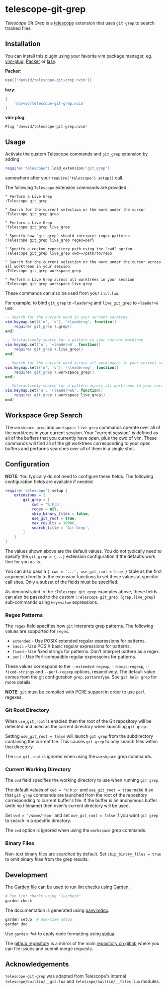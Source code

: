 # telescope-git-grep

*Telescope Git Grep* is a [telescope](https://github.com/nvim-telescope/telescope.nvim)
extension that uses `git grep` to search tracked files.


## Installation

You can install this plugin using your favorite vim package manager, eg.
[vim-plug](https://github.com/junegunn/vim-plug),
[Packer](https://github.com/wbthomason/packer.nvim) or
[lazy](https://github.com/folke/lazy.nvim).

**Packer**:
```lua
use({'davvid/telescope-git-grep.nvim'})
```

**lazy**:
```lua
{
    'davvid/telescope-git-grep.nvim'
}
```

**vim-plug**
```VimL
Plug 'davvid/telescope-git-grep.nvim'
```


## Usage

Activate the custom Telescope commands and `git_grep` extension by adding

```lua
require('telescope').load_extension('git_grep')
```

somewhere after your `require('telescope').setup()` call.

The following `Telescope` extension commands are provided:

```VimL
" Perform a Live Grep
:Telescope git_grep

" Search for the current selection or the word under the cursor
:Telescope git_grep grep

" Perform a Live Grep
:Telescope git_grep live_grep

" Specify how "git grep" should interpret regex patterns.
:Telescope git_grep live_grep regex=perl

" Specify a custom repository path using the "cwd" option.
:Telescope git_grep live_grep cwd=~/path/to/repo

" Search for the current selection or the word under the cursor across all worktrees in your session
:Telescope git_grep workspace_grep

" Perform a Live Grep across all worktrees in your session
:Telescope git_grep workspace_live_grep

```

These commands can also be used from your `init.lua`.

For example, to bind `git_grep` to `<leader>g` and `live_git_grep` to `<leader>G` use:

```lua
-- Search for the current word in your current worktree
vim.keymap.set({'n', 'v'}, '<leader>g', function()
    require('git_grep').grep()
end)

-- Interactively search for a pattern in your current worktree
vim.keymap.set('n', '<leader>G', function()
    require('git_grep').live_grep()
end)

-- Search for the current word across all workspaces in your current session
vim.keymap.set({'n', 'v'}, '<leader>wg', function()
    require('git_grep').workspace_grep()
end)

-- Interactively search for a pattern across all worktrees in your current session
vim.keymap.set('n', '<leader>wG', function()
    require('git_grep').workspace_live_grep()
end)
```


## Workspace Grep Search

The `worskpace_grep` and `workspace_live_grep` commands operate over all of the worktrees
in your current session. Your "current session" is defined as all of the buffers that you
currently have open, plus the cwd of vim. These commands will find all of the git
worktrees corresponding to your open buffers and performs searches over all of them in a
single shot.


## Configuration

**NOTE**: You typically do not need to configure these fields.
The following configuration fields are available if needed.

```lua
require('telescope').setup {
    extensions = {
        git_grep = {
            cwd = '%:h:p',
            regex = nil,
            skip_binary_files = false,
            use_git_root = true,
            max_results = 10000,
            search_title = 'Git Grep',
        }
    }
}
```

The values shown above are the default values. You do not typically need to specify the
`git_grep = {...}` extension configuration if the defaults work fine for you as-is.

You can also pass a `{ cwd = '...', use_git_root = true }` table as the first argument
directly to the extension functions to set these values at specific call sites.
Only a subset of the fields must be specified.

As demonstrated in the `:Telescope git_grep` examples above, these fields can also be
passed to the custom `:Telescope git_grep {grep,live_grep}` sub-commands using
`key=value` expressions.

### Regex Patterns

The `regex` field specifies how `git` interprets grep patterns.
The following values are supported for `regex`.

- `extended` - Use POSIX extended regular expressions for patterns.
- `basic` - Use POSIX basic regular expressions for patterns.
- `fixed` - Use fixed strings for patterns. Don't interpret pattern as a regex.
- `perl` - Use Perl-compatible regular expressoins for patterns.

These values correspond to the `--extended-regexp`, `--basic-regexp`,
`--fixed-strings` and `--perl-regexp` options, respectively. The default value
comes from the git configuration `grep.patternType`. See `git help grep` for
more details.

**NOTE**: `git` must be compiled with PCRE support in order to use `perl` regexes.

### Git Root Directory

When `use_git_root` is enabled then the root of the Git repository will be detected
and used as the current directory when launching `git grep`.

Setting `use_git_root = false` will launch `git grep` from the subdirectory
containing the current file. This causes `git grep` to only search files
within that directory.

The `use_git_root` is ignored when using the `worskpace` grep commands.

### Current Working Directory

The `cwd` field specifies the working directory to use when running `git grep`.

The default values of `cwd = '%:h:p'` and `use_git_root = true` make it so that
`git grep` commands are launched from the root of the repository corresponding
to current buffer's file. If the buffer is an anonymous buffer (with no filename)
then nvim's current directory will be used.

Set `cwd = '/some/repo'` and set `use_git_root = false` if you want `git grep`
to search in a specific directory.

The `cwd` option is ignored when using the `workspace` grep commands.

### Binary Files

Non-text binary files are searched by default.
Set `skip_binary_files = true` to omit binary files from the grep results.


## Development

The [Garden file](garden.yaml) can be used to run lint checks using
[Garden](https://gitlab.com/garden-rs/garden).

```sh
# Run lint checks using "luacheck"
garden check
```

The documentation is generated using [panvimdoc](https://github.com/kdheepak/panvimdoc.git).

```bash
garden setup  # one-time setup
garden doc
```

Use `garden fmt` to apply code formatting using [stylua](https://github.com/JohnnyMorganz/StyLua).

The [github repository](https://github.com/davvid/telescope-git-grep.nvim)
is a mirror of the main
[repository on gitlab](https://gitlab.com/davvid/telescope-git-grep.nvim)
where you can file issues and submit merge requests.


## Acknowledgements

`telescope-git-grep` was adapted from Telescope's internal
`telescope/builtin/__git.lua` and `telescope/builtin/__files.lua` modules.
